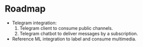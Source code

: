 # Roadmap

* Telegram integration:
  1. Telegram client to consume public channels.
  2. Telegram chatbot to deliver messages by a subscription.
* Reference ML integration to label and consume multimedia.
